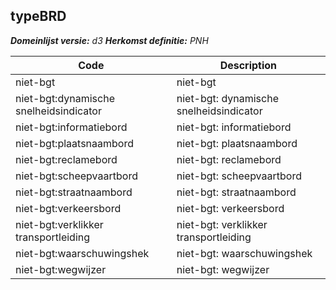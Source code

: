 ## typeBRD

*__Domeinlijst versie:__ d3*
*__Herkomst definitie:__ PNH*

|__Code__ |__Description__	|
|	---	|	---	|
| niet-bgt | niet-bgt |
| niet-bgt:dynamische snelheidsindicator | niet-bgt: dynamische snelheidsindicator |
| niet-bgt:informatiebord | niet-bgt: informatiebord |
| niet-bgt:plaatsnaambord | niet-bgt: plaatsnaambord |
| niet-bgt:reclamebord | niet-bgt: reclamebord |
| niet-bgt:scheepvaartbord | niet-bgt: scheepvaartbord |
| niet-bgt:straatnaambord | niet-bgt: straatnaambord |
| niet-bgt:verkeersbord | niet-bgt: verkeersbord |
| niet-bgt:verklikker transportleiding | niet-bgt: verklikker transportleiding |
| niet-bgt:waarschuwingshek | niet-bgt: waarschuwingshek |
| niet-bgt:wegwijzer | niet-bgt: wegwijzer |

